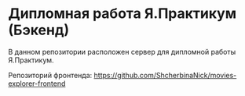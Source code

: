 # Дипломная работа Я.Практикум (Бэкенд)

В данном репозитории расположен сервер для дипломной работы Я.Практикум.

Репозиторий фронтенда: https://github.com/ShcherbinaNick/movies-explorer-frontend
